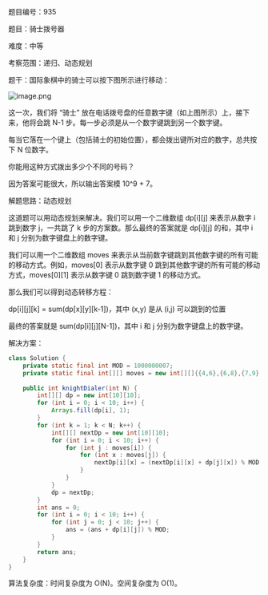 题目编号：935

题目：骑士拨号器

难度：中等

考察范围：递归、动态规划

题干：国际象棋中的骑士可以按下图所示进行移动：

![image.png](https://assets.leetcode-cn.com/aliyun-lc-upload/uploads/2018/11/03/knight.png)

这一次，我们将 “骑士” 放在电话拨号盘的任意数字键（如上图所示）上，接下来，他将会跳 N-1 步。每一步必须是从一个数字键跳到另一个数字键。

每当它落在一个键上（包括骑士的初始位置），都会拨出键所对应的数字，总共按下 N 位数字。

你能用这种方式拨出多少个不同的号码？

因为答案可能很大，所以输出答案模 10^9 + 7。

解题思路：动态规划

这道题可以用动态规划来解决。我们可以用一个二维数组 dp[i][j] 来表示从数字 i 跳到数字 j，一共跳了 k 步的方案数。那么最终的答案就是 dp[i][j] 的和，其中 i 和 j 分别为数字键盘上的数字键。

我们可以用一个二维数组 moves 来表示从当前数字键跳到其他数字键的所有可能的移动方式。例如，moves[0] 表示从数字键 0 跳到其他数字键的所有可能的移动方式，moves[0][1] 表示从数字键 0 跳到数字键 1 的移动方式。

那么我们可以得到动态转移方程：

dp[i][j][k] = sum(dp[x][y][k-1])，其中 (x,y) 是从 (i,j) 可以跳到的位置

最终的答案就是 sum(dp[i][j][N-1])，其中 i 和 j 分别为数字键盘上的数字键。

解决方案：

```java
class Solution {
    private static final int MOD = 1000000007;
    private static final int[][] moves = new int[][]{{4,6},{6,8},{7,9},{4,8},{0,3,9},{},{0,1,7},{2,6},{1,3},{2,4}};
    
    public int knightDialer(int N) {
        int[][] dp = new int[10][10];
        for (int i = 0; i < 10; i++) {
            Arrays.fill(dp[i], 1);
        }
        for (int k = 1; k < N; k++) {
            int[][] nextDp = new int[10][10];
            for (int i = 0; i < 10; i++) {
                for (int j : moves[i]) {
                    for (int x : moves[j]) {
                        nextDp[i][x] = (nextDp[i][x] + dp[j][x]) % MOD;
                    }
                }
            }
            dp = nextDp;
        }
        int ans = 0;
        for (int i = 0; i < 10; i++) {
            for (int j = 0; j < 10; j++) {
                ans = (ans + dp[i][j]) % MOD;
            }
        }
        return ans;
    }
}
```

算法复杂度：时间复杂度为 O(N)。空间复杂度为 O(1)。
